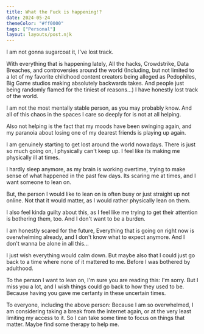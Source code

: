 ```yaml
---
title: What the Fuck is happening!?
date: 2024-05-24
themeColor: "#ff0000"
tags: ["Personal"]
layout: layouts/post.njk
---
```

I am not gonna sugarcoat it, I've lost track.

With everything that is happening lately, All the hacks, Crowdstrike, Data Breaches, and controversies around the world (Including, but not limited to a lot of my favorite childhood content creators being alleged as Pedophiles, Big Game studios making absolutely backwards takes. And people just being randomly flamed for the tiniest of reasons...) I have honestly lost track of the world.

I am not the most mentally stable person, as you may probably know. And all of this chaos in the spaces I care so deeply for is not at all helping.

Also not helping is the fact that my moods have been swinging again, and my paranoia about losing one of my dearest friends is playing up again.

I am genuinely starting to get lost around the world nowadays. There is just so much going on, I physically can't keep up. I feel like its making me physically ill at times.

I hardly sleep anymore, as my brain is working overtime, trying to make sense of what happened in the past few days. Its scaring me at times, and I want someone to lean on.

But, the person I would like to lean on is often busy or just straight up not online. Not that it would matter, as I would rather physically lean on them.

I also feel kinda guilty about this, as I feel like me trying to get their attention is bothering them, too. And I don't want to be a burden.

I am honestly scared for the future, Everything that is going on right now is overwhelming already, and I don't know what to expect anymore. And I don't wanna be alone in all this...

I just wish everything would calm down. But maybe also that I could just go back to a time where none of it mattered to me. Before I was bothered by adulthood.

To the person I want to lean on, I'm sure you are reading this: I'm sorry. But I miss you a lot, and I wish things could go back to how they used to be. Because having you gave me certanty in these uncertain times.

To everyone, including the above person: Because I am so overwhelmed, I am considering taking a break from the internet again, or at the very least limiting my access to it. So I can take some time to focus on things that matter. Maybe find some therapy to help me.
